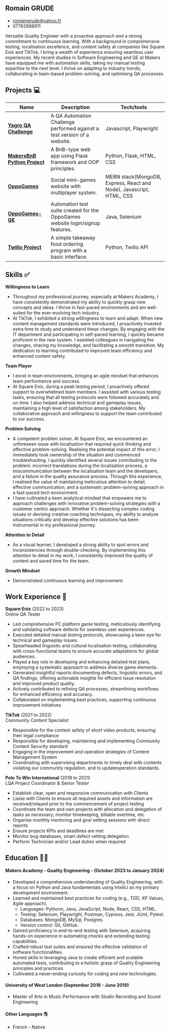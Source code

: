## Romain GRUDE
* romaingrude@yahoo.fr
* 07762888911

Versatile Quality Engineer with a proactive approach and a strong commitment to continuous learning. 
With a background in comprehensive testing, localisation excellence, and content safety at companies like Square Enix and TikTok, I bring a wealth of experience ensuring seamless user experiences. 
My recent studies in Software Engineering and QE at Makers have equipped me with automation skills, taking my manual testing expertise to the next level. 
I thrive on adapting to industry trends, collaborating in team-based problem-solving, and optimising QA processes.


## Projects :computer:

| Name                         | Description                     | Tech/tools                |
| ---------------------------- | ------------------------------- | ------------------------- |
| **[Yagro QA Challenge](https://github.com/romaingrude/Yagro-QA-Test)**                | A QA Automation Challenge performed against a test version of a website.          | Javascript, Playwright |
| **[MakersBnB Python Project](https://github.com/romaingrude/Engineering_Project_1)**           | A BnB-type web app using Flask framework and OOP principles. | Python, Flask, HTML, CSS |
| **[OppoGames](https://github.com/romaingrude/oppo-games-group6)**                  | Social mini-games website with multiplayer system.                | MERN stack(MongoDB, Express, React and Node), Javascript, HTML, CSS |
| **[OppoGames-QE](https://github.com/romaingrude/OppoGames-QE)**                | Automation test suite created for the OppoGames website login/signup features.          | Java, Selenium |
| **[Twilio Project](https://github.com/romaingrude/Twilio_project)**                | A simple takeaway food ordering program with a basic interface.           | Python, Twilio API |


## Skills :white_check_mark:

**Willingness to Learn**
* Throughout my professional journey, especially at Makers Academy, I have consistently demonstrated my ability to quickly grasp new concepts and ideas. I thrive in fast-paced environments and am well-suited for the ever-evolving tech industry.
* At TikTok, I exhibited a strong willingness to learn and adapt. When new content management standards were introduced, I proactively invested extra time to study and understand these changes. By engaging with the IT department and participating in self-paced learning, I quickly became proficient in the new system. I assisted colleagues in navigating the changes, sharing my knowledge, and facilitating a smooth transition. My dedication to learning contributed to improved team efficiency and enhanced content safety.

**Team Player**
* I excel in team environments, bringing an agile mindset that enhances team performance and success.
* At Square Enix, during a peak testing period, I proactively offered support to overwhelmed team members. I assisted with various testing tasks, ensuring that all testing protocols were followed accurately and on time. I also helped address technical and gameplay issues, maintaining a high level of satisfaction among stakeholders. My collaborative approach and willingness to support the team contributed to our success.

**Problem Solving**
* A competent problem solver. At Square Enix, we encountered an unforeseen issue with localisation that required quick thinking and effective problem-solving. Realising the potential impact of this error, I immediately took ownership of the situation and commenced troubleshooting. I quickly identified several issues contributing to the problem: incorrect translations during the localisation process, a miscommunication between the localisation team and the developers, and a failure in the quality assurance process. Through this experience, I realised the value of maintaining meticulous attention to detail, effective communication, and a systematic problem-solving approach in a fast-paced tech environment.
* I have cultivated a keen analytical mindset that empowers me to approach challenges with innovative problem-solving strategies with a customer centric approach. Whether it's dissecting complex coding issues or devising creative coaching techniques, my ability to analyse situations critically and develop effective solutions has been instrumental in my professional journey.

**Attention to Detail**
* As a visual learner, I developed a strong ability to spot errors and inconsistencies through double-checking. By implementing this attention to detail in my work, I consistently improved the quality of content and saved time for the team.

**Growth Mindset**
* Demonstrated continuous learning and improvement.

## Work Experience :briefcase:

**Square Enix** (2022 to 2023)  
Online QA Tester
* Led comprehensive PC platform game testing, meticulously identifying and validating software defects for seamless user experiences.
* Executed detailed manual testing protocols, showcasing a keen eye for technical and gameplay issues.
* Spearheaded linguistic and cultural localisation testing, collaborating with cross-functional teams to ensure accurate adaptations for global audiences.
* Played a key role in developing and enhancing detailed test plans, employing a systematic approach to address diverse game elements.
* Generated insightful reports documenting defects, linguistic errors, and QA findings, offering actionable insights for efficient issue resolution and improved product quality.
* Actively contributed to refining QA processes, streamlining workflows for enhanced efficiency and accuracy.
* Collaborated on implementing best practices, supporting continuous improvement initiatives.

**TikTok** (2021 to 2022)  
Community Content Specialist
* Responsible for the content safety of short video products, ensuring their legal compliance
* Responsible for developing, maintaining and implementing Community Content Security standard
* Engaging in the improvement and operation strategies of Content Management System
* Coordinating with supervising departments to timely deal with contents violating our community regulation, and to updateoperation standards.

**Pole To Win International** (2019 to 2021)  
LQA Project Coordinator & Senior Tester
* Establish clear, open and responsive communication with Clients
* Liaise with Clients to ensure all required assets and information are received/relayed prior to the commencement of project testing
* Coordinate the team and own projects with allocation and delegation of tasks as necessary; monitor timekeeping, billable overtime, etc
* Organise monthly mentoring and goal setting sessions with direct reports
* Ensure projects KPIs and deadlines are met
* Monitor bug databases, smart defect vetting delegation
* Perform Technician and/or Lead duties when required

## Education :student:

#### Makers Academy - Quality Engineering - (October 2023 to January 2024)
- Developed a comprehensive understanding of Quality Engineering, with a focus on Python and Java fundamentals using IntelliJ as my primary development environment.
- Learned and maintained best practices for coding (e.g., TDD, XP Values, Agile approach).
     * Languages: Pythonn, Java, JavaScript, Node, React, CSS, HTML.
     * Testing: Selenium, Playwright, Postman, Cypress, Jest, JUnit, Pytest.
     * Databases: MongoDB, MySql, Postgres.
     * Version control: Git, GitHub.
- Gained proficiency in end-to-end testing with Selenium, acquiring hands-on experience in automating checks and extending testing capabilities.
- Crafted robust test suites and ensured the effective validation of software functionalities.
- Honed skills in leveraging Java to create efficient and scalable automated tests, contributing to a holistic grasp of Quality Engineering principles and practices.
- Cultivated a never-ending curiosity for coding and new technologies.

#### University of West London (September 2018 - June 2019)
- Master of Arts in Music Performance with Studio Recording and Sound Engineering

#### Other Languages 🌎
* French - Native
